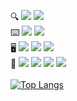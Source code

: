  🔍
 <a href="https://www.instagram.com/yeonsumia_/" target="_blank"><img src="https://img.shields.io/badge/yeonsumia_-CB3F7C?style=flat-square&logo=Instagram&logoColor=white"/></a>
 <a href="yeonsumia@snu.ac.kr" target="_blank"><img src="https://img.shields.io/badge/yeonsumia@snu.ac.kr-EA4335?style=flat-square&logo=Gmail&logoColor=white"/></a>
 <br>
 ⌨️
 <a><img src="https://img.shields.io/badge/Kotlin_-7F52FF?style=flat-square&logo=Kotlin&logoColor=white"/></a>
 <a><img src="https://img.shields.io/badge/Python_-3776AB?style=flat-square&logo=Python&logoColor=white"/></a>
 <br>
 🖥
 <a><img src="https://img.shields.io/badge/springboot_-6DB33F?style=flat-square&logo=Spring Boot&logoColor=white"/></a>
 <a><img src="https://img.shields.io/badge/PyTorch-EE4C2C?style=flat-square&logo=PyTorch&logoColor=white"/></a>
 <a><img src="https://img.shields.io/badge/Lightning_-792EE5?style=flat-square&logo=lightning&logoColor=white"/></a>
<br>
 📡
 <a><img src="https://img.shields.io/badge/Kubernetes_-326CE5?style=flat-square&logo=Kubernetes&logoColor=white"/></a>
 <a><img src="https://img.shields.io/badge/aws_-232F3E?style=flat-square&logo=Amazon AWS&logoColor=white"/></a>
 <a><img src="https://img.shields.io/badge/Github Actions_-2088FF?style=flat-square&logo=Github Actions&logoColor=white"/></a>
 <a><img src="https://img.shields.io/badge/Docker_-2496ED?style=flat-square&logo=Docker&logoColor=white"/></a>
 <br>
 <br>
[![Top Langs](https://github-readme-stats.vercel.app/api/top-langs/?username=yeonsumia&layout=compact&theme=prussian&hide=jupyter%20notebook,css,scss,cython)](https://github.com/anuraghazra/github-readme-stats)


